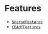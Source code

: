 # Features

- [`SparseFeatures`](https://docs.rs/reductionml-core/0.0.1/reductionml_core/sparse_namespaced_features/struct.SparseFeatures.html)
- [`CBAdfFeatures`](https://docs.rs/reductionml-core/0.0.1/reductionml_core/types/struct.CBAdfFeatures.html)